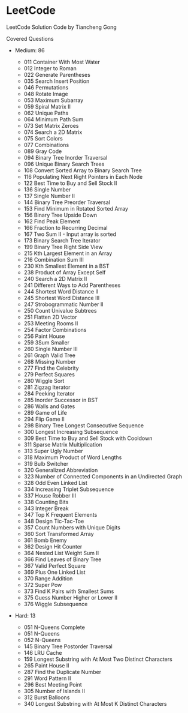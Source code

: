 # LeetCode
LeetCode Solution Code by Tiancheng Gong

Covered Questions

* Medium: 86
	* 011 Container With Most Water
	* 012 Integer to Roman
	* 022 Generate Parentheses
	* 035 Search Insert Position
	* 046 Permutations
	* 048 Rotate Image
	* 053 Maximum Subarray
	* 059 Spiral Matrix II
	* 062 Unique Paths
	* 064 Minimum Path Sum
	* 073 Set Matrix Zeroes
	* 074 Search a 2D Matrix
	* 075 Sort Colors
	* 077 Combinations
	* 089 Gray Code
	* 094 Binary Tree Inorder Traversal
	* 096 Unique Binary Search Trees
	* 108 Convert Sorted Array to Binary Search Tree
	* 116 Populating Next Right Pointers in Each Node
	* 122 Best Time to Buy and Sell Stock II
	* 136 Single Number
	* 137 Single Number II
	* 144 Binary Tree Preorder Traversal
	* 153 Find Minimum in Rotated Sorted Array
	* 156 Binary Tree Upside Down
	* 162 Find Peak Element
	* 166 Fraction to Recurring Decimal
	* 167 Two Sum II - Input array is sorted
	* 173 Binary Search Tree Iterator
	* 199 Binary Tree Right Side View
	* 215 Kth Largest Element in an Array
	* 216 Combination Sum III
	* 230 Kth Smallest Element in a BST
	* 238 Product of Array Except Self
	* 240 Search a 2D Matrix II
	* 241 Different Ways to Add Parentheses
	* 244 Shortest Word Distance II
	* 245 Shortest Word Distance III
	* 247 Strobogrammatic Number II
	* 250 Count Univalue Subtrees
	* 251 Flatten 2D Vector
	* 253 Meeting Rooms II
	* 254 Factor Combinations
	* 256 Paint House
	* 259 3Sum Smaller
	* 260 Single Number III
	* 261 Graph Valid Tree
	* 268 Missing Number
	* 277 Find the Celebrity
	* 279 Perfect Squares
	* 280 Wiggle Sort
	* 281 Zigzag Iterator
	* 284 Peeking Iterator
	* 285 Inorder Successor in BST
	* 286 Walls and Gates
	* 289 Game of Life
	* 294 Flip Game II
	* 298 Binary Tree Longest Consecutive Sequence
	* 300 Longest Increasing Subsequence
	* 309 Best Time to Buy and Sell Stock with Cooldown
	* 311 Sparse Matrix Multiplication
	* 313 Super Ugly Number
	* 318 Maximum Product of Word Lengths
	* 319 Bulb Switcher
	* 320 Generalized Abbreviation
	* 323 Number of Connected Components in an Undirected Graph
	* 328 Odd Even Linked List
	* 334 Increasing Triplet Subsequence
	* 337 House Robber III
	* 338 Counting Bits
	* 343 Integer Break
	* 347 Top K Frequent Elements
	* 348 Design Tic-Tac-Toe
	* 357 Count Numbers with Unique Digits
	* 360 Sort Transformed Array
	* 361 Bomb Enemy
	* 362 Design Hit Counter
	* 364 Nested List Weight Sum II
	* 366 Find Leaves of Binary Tree
	* 367 Valid Perfect Square
	* 369 Plus One Linked List
	* 370 Range Addition
	* 372 Super Pow
	* 373 Find K Pairs with Smallest Sums
	* 375 Guess Number Higher or Lower II
	* 376 Wiggle Subsequence

* Hard: 13
	* 051 N-Queens Complete
	* 051 N-Queens
	* 052 N-Queens
	* 145 Binary Tree Postorder Traversal
	* 146 LRU Cache
	* 159 Longest Substring with At Most Two Distinct Characters
	* 265 Paint House II
	* 287 Find the Duplicate Number
	* 291 Word Pattern II
	* 296 Best Meeting Point
	* 305 Number of Islands II
	* 312 Burst Balloons
	* 340 Longest Substring with At Most K Distinct Characters
